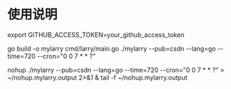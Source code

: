 # 使用说明
export GITHUB_ACCESS_TOKEN=your_github_access_token

go build -o mylarry  cmd/larry/main.go
./mylarry  --pub=csdn --lang=go --time=720 --cron="0 0 7 * * ?"

nohup  ./mylarry  --pub=csdn --lang=go --time=720 --cron="0 0 7 * * ?" > ~/nohup.mylarry.output 2>&1 &
tail -f ~/nohup.mylarry.output